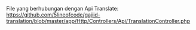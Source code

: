 File yang berhubungan dengan Api Translate:
https://github.com/5lineofcode/gajiid-translation/blob/master/app/Http/Controllers/Api/TranslationController.php
